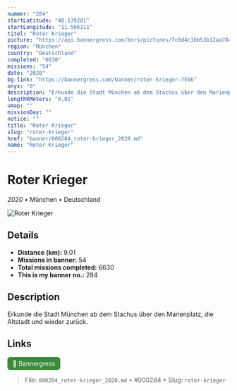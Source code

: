 ```yaml
---
nummer: "284"
startLatitude: "48.139281"
startLongitude: "11.566211"
titel: "Roter Krieger"
picture: "https://api.bannergress.com/bnrs/pictures/7c0d4c1bb53b12aa7849dbe5d1150d9a"
region: "München"
country: "Deutschland"
completed: "6630"
missions: "54"
date: "2020"
bg-link: "https://bannergress.com/banner/roter-krieger-7556"
onyx: "0"
description: "Erkunde die Stadt München ab dem Stachus über den Marienplatz, die Altstadt und wieder zurück."
lengthKMeters: "9,01"
umap: ""
missionDay: ""
notice: ""
title: "Roter Krieger"
slug: "roter-krieger"
href: "banner/000284_roter-krieger_2020.md"
name: "Roter Krieger"
---
```

# Roter Krieger

*2020* • München • Deutschland

![Roter Krieger](https://api.bannergress.com/bnrs/pictures/7c0d4c1bb53b12aa7849dbe5d1150d9a)



## Details
- **Distance (km):** 9.01
- **Missions in banner:** 54
- **Total missions completed:** 6630
- **This is my banner no.:** 284



## Description
Erkunde die Stadt München ab dem Stachus über den Marienplatz, die Altstadt und wieder zurück.



## Links
<a href="https://bannergress.com/banner/roter-krieger-7556" target="_blank" style="display:inline-block;margin-right:8px;padding:6px 12px;background:#3c8b3c;color:#fff;text-decoration:none;border-radius:6px;">🔗 Bannergress</a>



> File: `000284_roter-krieger_2020.md` • #000284 • Slug: `roter-krieger`
